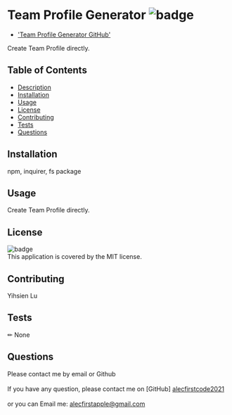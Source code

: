 # Team Profile Generator ![badge](https://img.shields.io/badge/license-MIT-brightpink)

* ['Team Profile Generator GitHub'](https://github.com/alecfirstcode2021/team-profile-generator)

 Create Team Profile directly.

## Table of Contents
- [Description](#description)
- [Installation](#installation)
- [Usage](#usage)
- [License](#license)
- [Contributing](#contributing)
- [Tests](#tests)
- [Questions](#questions)

## Installation
 npm, inquirer, fs package

## Usage
 Create Team Profile directly.

## License
![badge](https://img.shields.io/badge/license-MIT-brightpink)
<br />
This application is covered by the MIT license. 

## Contributing
 Yihsien Lu

## Tests
✏ None

## Questions
Please contact me by email or Github<br />
<br />
If you have any question, please contact me on [GitHub] [alecfirstcode2021](https://github.com/alecfirstcode2021)<br />
<br />
or you can Email me: alecfirstapple@gmail.com<br /><br />

